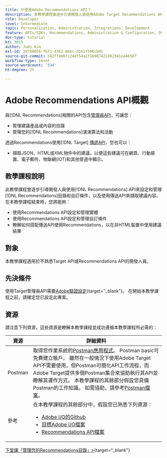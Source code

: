 ```yaml
---
title: 什麼是Adobe Recommendations API？
description: 本教學課程會逐步引導開發人員使用Adobe Target Recommendations API來設定和管理Recommendations目錄和自訂條件，以及使用傳送API來擷取建議內容。
role: Developer
level: Intermediate
topic: Personalization, Administration, Integrations, Development
feature: APIs/SDKs, Recommendations, Administration & Configuration, Overview
doc-type: tutorial
kt: 3815
author: Judy Kim
exl-id: 10f80056-fb71-4362-86bc-d161f596cb91
source-git-commit: 542ff406fc24df54a2f1b007422492341ea46507
workflow-type: tm+mt
source-wordcount: '334'
ht-degree: 2%

---
```


# Adobe Recommendations API概觀

與[!DNL Recommendations]相關的API包含[管理員API](https://experienceleague.adobe.com/docs/target/using/apis/api-overview.html?lang=en)，可讓您：

* 管理建議產品或內容的目錄
* 管理您的[!DNL Recommendations]演演算法和活動

透過Recommendations使用[!DNL Target] [傳遞API](https://experienceleague.adobe.com/docs/target/using/apis/api-overview.html?lang=en)，您也可以：

* 擷取JSON、HTML或XML物件中的建議，以便這些建議可在網頁、行動裝置、電子郵件、物聯網(IOT)和其他管道中顯示。

## 教學課程說明

此教學課程會逐步引導開發人員使用[!DNL Recommendations] API來設定和管理[!DNL Recommendations]目錄和自訂條件，以及使用傳送API來擷取建議內容。 在本教學課程結束時，您將能夠：

* 使用Recommendations API設定和管理實體
* 使用Recommendations API設定和管理自訂條件
* 瞭解如何搭配傳送API使用Recommendations，以在非HTML裝置中使用建議結果

## 對象

本教學課程適用於不熟悉Target API或Recommendations API的開發人員。

## 先決條件

使用Target管理員API需要[Adobe驗證設定](https://experienceleague.adobe.com/docs/target-dev/developer/api/configure-authentication.html){target="_blank"}。 在開始本教學課程之前，請確定您已設定此專案。

## 資源

請注意下列資源，這些資源是瞭解本教學課程並成功遵循本教學課程所必需的：

| 資源 | 詳細資料 |
| --- | --- |
| Postman | 取得您作業系統的[Postman應用程式](https://www.postman.com/downloads/)。 Postman basic可免費建立帳戶。 雖然在一般情況下使用Adobe Target API不需要使用，但Postman可簡化API工作流程，而Adobe Target提供多個Postman集合來協助執行其API並瞭解其運作方式。 本教學課程的其餘部分假設您具備Postman的工作知識。 如需協助，請參考[Postman檔案](https://learning.getpostman.com/)。 |
| 參考 | 在本教學課程的其餘部分中，假設您已熟悉下列資源：<UL><li>[Adobe I/O的Github](https://github.com/adobeio)</li><li>[目標Adobe I/O檔案](https://developers.adobetarget.com/api/#introduction)</li><li>[Recommendations API檔案](https://developers.adobetarget.com/api/recommendations/)</li></ul> |

[下堂課「管理您的Recommendations目錄」>](https://experienceleague.adobe.com/docs/target-dev/developer/api/recommendations-api/manage-catalog.html){target="_blank"}
